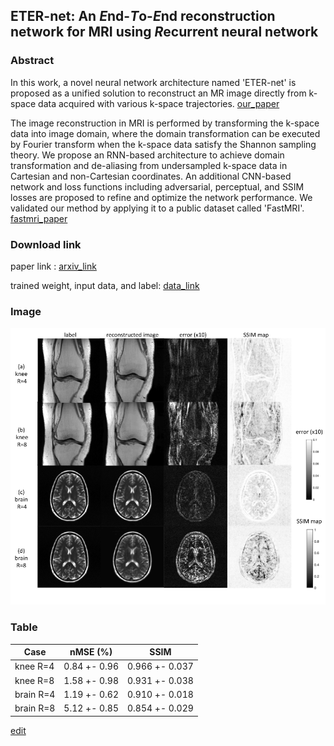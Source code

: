 ## ETER-net: An *E*nd-*T*o-*E*nd reconstruction network for MRI using *R*ecurrent neural network


### Abstract


In this work, a novel neural network architecture named 'ETER-net' is proposed as a unified solution to reconstruct an MR image directly from k-space data acquired with various k-space trajectories. [our_paper](https://github.com/changheunoh/eternet_fastmri/edit/master/README.md)

The image reconstruction in MRI is performed by transforming the k-space data into image domain, where the domain transformation can be executed by Fourier transform when the k-space data satisfy the Shannon sampling theory. We propose an RNN-based architecture to achieve domain transformation and de-aliasing from undersampled k-space data in Cartesian and non-Cartesian coordinates. An additional CNN-based network and loss functions including adversarial, perceptual, and SSIM losses are proposed to refine and optimize the network performance.
We validated our method by applying it to a public dataset called 'FastMRI'. [fastmri_paper](https://arxiv.org/abs/1811.08839)



### Download link

paper link : [arxiv_link](https://github.com/changheunoh/eternet_fastmri/edit/master/README.md)

trained weight, input data, and label: [data_link](https://drive.google.com/drive/folders/1jaKZ-J5sdypCoggGO8cIGWh3rsSemF0I?usp=sharing)


### Image



![Image of FastMRI](fastmri.png)


### Table



Case | nMSE (%)  | SSIM
------------ | ------------------------- | -------------
knee R=4 | 0.84 \+- 0.96  | 0.966 \+- 0.037
knee R=8 | 1.58 \+- 0.98  | 0.931 \+- 0.038
brain R=4 | 1.19 \+- 0.62  | 0.910 \+- 0.018
brain R=8 | 5.12 \+- 0.85  | 0.854 \+- 0.029




[edit](https://github.com/changheunoh/eternet_fastmri/edit/master/README.md)


